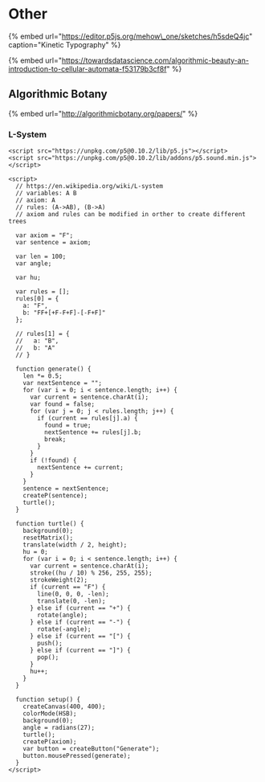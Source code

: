 # Other

{% embed url="https://editor.p5js.org/mehow\_one/sketches/h5sdeQ4jc" caption="Kinetic Typography" %}

{% embed url="https://towardsdatascience.com/algorithmic-beauty-an-introduction-to-cellular-automata-f53179b3cf8f" %}

## Algorithmic Botany

{% embed url="http://algorithmicbotany.org/papers/" %}

### L-System

```markup
<script src="https://unpkg.com/p5@0.10.2/lib/p5.js"></script>
<script src="https://unpkg.com/p5@0.10.2/lib/addons/p5.sound.min.js"></script>

<script>
  // https://en.wikipedia.org/wiki/L-system
  // variables: A B
  // axiom: A
  // rules: (A->AB), (B->A)
  // axiom and rules can be modified in orther to create different trees

  var axiom = "F";
  var sentence = axiom;

  var len = 100;
  var angle;

  var hu;

  var rules = [];
  rules[0] = {
    a: "F",
    b: "FF+[+F-F+F]-[-F+F]"
  };

  // rules[1] = {
  //   a: "B",
  //   b: "A"
  // }

  function generate() {
    len *= 0.5;
    var nextSentence = "";
    for (var i = 0; i < sentence.length; i++) {
      var current = sentence.charAt(i);
      var found = false;
      for (var j = 0; j < rules.length; j++) {
        if (current == rules[j].a) {
          found = true;
          nextSentence += rules[j].b;
          break;
        }
      }
      if (!found) {
        nextSentence += current;
      }
    }
    sentence = nextSentence;
    createP(sentence);
    turtle();
  }

  function turtle() {
    background(0);
    resetMatrix();
    translate(width / 2, height);
    hu = 0;
    for (var i = 0; i < sentence.length; i++) {
      var current = sentence.charAt(i);
      stroke((hu / 10) % 256, 255, 255);
      strokeWeight(2);
      if (current == "F") {
        line(0, 0, 0, -len);
        translate(0, -len);
      } else if (current == "+") {
        rotate(angle);
      } else if (current == "-") {
        rotate(-angle);
      } else if (current == "[") {
        push();
      } else if (current == "]") {
        pop();
      }
      hu++;
    }
  }

  function setup() {
    createCanvas(400, 400);
    colorMode(HSB);
    background(0);
    angle = radians(27);
    turtle();
    createP(axiom);
    var button = createButton("Generate");
    button.mousePressed(generate);
  }
</script>

```

